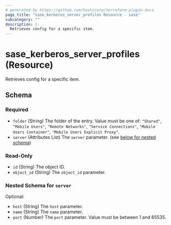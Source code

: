 ```yaml
---
# generated by https://github.com/hashicorp/terraform-plugin-docs
page_title: "sase_kerberos_server_profiles Resource - sase"
subcategory: ""
description: |-
  Retrieves config for a specific item.
---
```


# sase_kerberos_server_profiles (Resource)

Retrieves config for a specific item.



<!-- schema generated by tfplugindocs -->
## Schema

### Required

- `folder` (String) The folder of the entry. Value must be one of: `"Shared"`, `"Mobile Users"`, `"Remote Networks"`, `"Service Connections"`, `"Mobile Users Container"`, `"Mobile Users Explicit Proxy"`.
- `server` (Attributes List) The `server` parameter. (see [below for nested schema](#nestedatt--server))

### Read-Only

- `id` (String) The object ID.
- `object_id` (String) The `object_id` parameter.

<a id="nestedatt--server"></a>
### Nested Schema for `server`

Optional:

- `host` (String) The `host` parameter.
- `name` (String) The `name` parameter.
- `port` (Number) The `port` parameter. Value must be between 1 and 65535.



